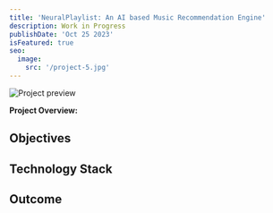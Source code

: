 ```yaml
---
title: 'NeuralPlaylist: An AI based Music Recommendation Engine'
description: Work in Progress
publishDate: 'Oct 25 2023'
isFeatured: true
seo:
  image:
    src: '/project-5.jpg'
---
```


![Project preview](/project-5.jpg)


**Project Overview:**

## Objectives


## Technology Stack



## Outcome

